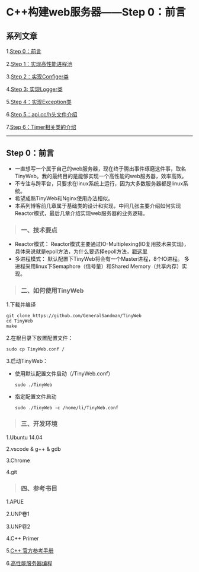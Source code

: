# **C++构建web服务器——Step 0：前言**


## 系列文章
1.[Step 0：前言]()

2.[Step 1：实现高性能进程池]()

3.[Step 2：实现Configer类]()

4.[Step 3: 实现Logger类]()

5.[Step 4：实现Exception类]()

6.[Step 5：api.cc/h头文件介绍]()

7.[Step 6：Timer相关类的介绍]()

---------


## Step 0：前言
- 一直想写一个属于自己的web服务器，现在终于腾出事件琢磨这件事，取名TinyWeb。我的最终目的是能够实现一个高性能的web服务器，效率高效。
- 不专注与跨平台，只要求在linux系统上运行，因为大多数服务器都是linux系统。
- 希望成熟TinyWeb和Nginx使用办法相似。
- 本系列博客前几章属于基础类的设计和实现，中间几张主要介绍如何实现Reactor模式，最后几章介绍实现web服务器的业务逻辑。



> ### 一、技术要点

- Reactor模式：
    Reactor模式主要通过IO-Multiplexing(IO复用技术来实现)，具体来说就是epoll方法，为什么要选择epoll方法，[戳这里](http://blog.csdn.net/russell_tao/article/details/17119729)
- 多进程模式：
    默认配置下TinyWeb将会有一个Master进程，8个IO进程。
    多进程采用linux下Semaphore（信号量）和Shared Memory（共享内存）实现。

> ### 二、如何使用TinyWeb

1.下载并编译
```
git clone https://github.com/GeneralSandman/TinyWeb
cd TinyWeb
make
```

2.在根目录下放置配置文件：
```
sudo cp TinyWeb.conf /
```

3.启动TinyWeb：
- 使用默认配置文件启动（/TinyWeb.conf）
    ``` 
    sudo ./TinyWeb
    ```
- 指定配置文件启动
    ```
    sudo ./TinyWeb -c /home/li/TinyWeb.conf
    ```

> ### 三、开发环境

1.Ubuntu 14.04

2.vscode & g++ & gdb

3.Chrome

4.git

> ### 四、参考书目

1.APUE

2.UNP卷1

3.UNP卷2

4.C++ Primer

5.[C++ 官方参考手册](http://en.cppreference.com/w/cpp)

6.[高性能服务器编程](http://blog.csdn.net/column/details/high-perf-network.html)



